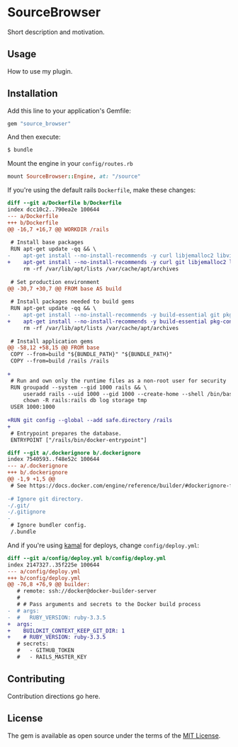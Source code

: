 # SourceBrowser
Short description and motivation.

## Usage
How to use my plugin.

## Installation
Add this line to your application's Gemfile:

```ruby
gem "source_browser"
```

And then execute:
```bash
$ bundle
```

Mount the engine in your `config/routes.rb`
```rb
mount SourceBrowser::Engine, at: "/source"
```

If you're using the default rails `Dockerfile`, make these changes:

```diff
diff --git a/Dockerfile b/Dockerfile
index dcc10c2..790ea2e 100644
--- a/Dockerfile
+++ b/Dockerfile
@@ -16,7 +16,7 @@ WORKDIR /rails
 
 # Install base packages
 RUN apt-get update -qq && \
-    apt-get install --no-install-recommends -y curl libjemalloc2 libvips sqlite3 && \
+    apt-get install --no-install-recommends -y curl git libjemalloc2 libvips sqlite3 && \
     rm -rf /var/lib/apt/lists /var/cache/apt/archives
 
 # Set production environment
@@ -30,7 +30,7 @@ FROM base AS build
 
 # Install packages needed to build gems
 RUN apt-get update -qq && \
-    apt-get install --no-install-recommends -y build-essential git pkg-config && \
+    apt-get install --no-install-recommends -y build-essential pkg-config && \
     rm -rf /var/lib/apt/lists /var/cache/apt/archives
 
 # Install application gems
@@ -58,12 +58,15 @@ FROM base
 COPY --from=build "${BUNDLE_PATH}" "${BUNDLE_PATH}"
 COPY --from=build /rails /rails
 
+
 # Run and own only the runtime files as a non-root user for security
 RUN groupadd --system --gid 1000 rails && \
     useradd rails --uid 1000 --gid 1000 --create-home --shell /bin/bash && \
     chown -R rails:rails db log storage tmp
 USER 1000:1000
 
+RUN git config --global --add safe.directory /rails
+
 # Entrypoint prepares the database.
 ENTRYPOINT ["/rails/bin/docker-entrypoint"]
```

```diff
diff --git a/.dockerignore b/.dockerignore
index 7540593..f48e52c 100644
--- a/.dockerignore
+++ b/.dockerignore
@@ -1,9 +1,5 @@
 # See https://docs.docker.com/engine/reference/builder/#dockerignore-file for more about ignoring files.
 
-# Ignore git directory.
-/.git/
-/.gitignore
-
 # Ignore bundler config.
 /.bundle
```

And if you're using [kamal](https://kamal-deploy.org/) for deploys, change
`config/deploy.yml`:

```diff
diff --git a/config/deploy.yml b/config/deploy.yml
index 2147327..35f225e 100644
--- a/config/deploy.yml
+++ b/config/deploy.yml
@@ -76,8 +76,9 @@ builder:
   # remote: ssh://docker@docker-builder-server
   #
   # # Pass arguments and secrets to the Docker build process
-  # args:
-  #   RUBY_VERSION: ruby-3.3.5
+  args:
+    BUILDKIT_CONTEXT_KEEP_GIT_DIR: 1
+    # RUBY_VERSION: ruby-3.3.5
   # secrets:
   #   - GITHUB_TOKEN
   #   - RAILS_MASTER_KEY
```

## Contributing
Contribution directions go here.

## License
The gem is available as open source under the terms of the [MIT License](https://opensource.org/licenses/MIT).
